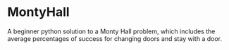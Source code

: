 # MontyHall
A beginner python solution to a Monty Hall problem, which includes the average percentages of success for changing doors and stay with a door.
